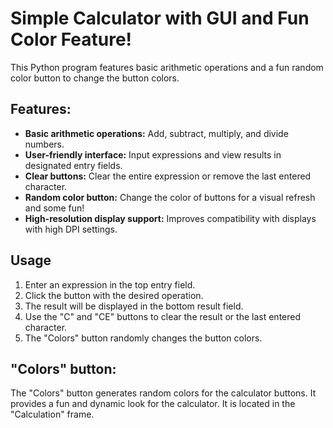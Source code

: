 # Simple Calculator with GUI and Fun Color Feature!
This Python program features basic arithmetic operations and a fun random color button to change the button colors.


## Features:

* **Basic arithmetic operations:** Add, subtract, multiply, and divide numbers.
* **User-friendly interface:** Input expressions and view results in designated entry fields.
* **Clear buttons:** Clear the entire expression or remove the last entered character.
* **Random color button:** Change the color of buttons for a visual refresh and some fun!
* **High-resolution display support:** Improves compatibility with displays with high DPI settings.

## Usage
1. Enter an expression in the top entry field.
2. Click the button with the desired operation.
3. The result will be displayed in the bottom result field.
4. Use the "C" and "CE" buttons to clear the result or the last entered character.
5. The "Colors" button randomly changes the button colors.

## "Colors" button:
The "Colors" button generates random colors for the calculator buttons.
It provides a fun and dynamic look for the calculator.
It is located in the "Calculation" frame.
